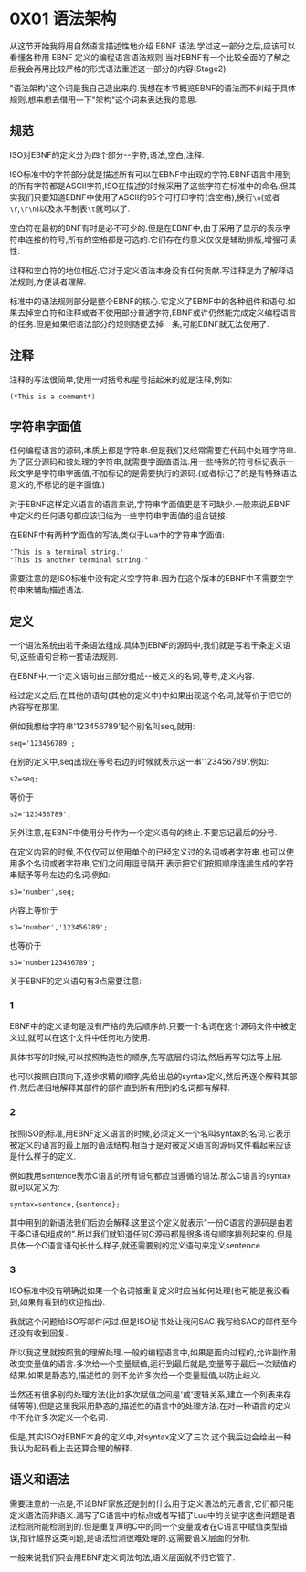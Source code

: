 # 0X01 语法架构

从这节开始我将用自然语言描述性地介绍 EBNF 语法.学过这一部分之后,应该可以看懂各种用 EBNF 定义的编程语言语法规则.当对EBNF有一个比较全面的了解之后我会再用比较严格的形式语法重述这一部分的内容(Stage2).

"语法架构"这个词是我自己造出来的.我想在本节概览EBNF的语法而不纠结于具体规则,想来想去借用一下"架构"这个词来表达我的意思.

## 规范

ISO对EBNF的定义分为四个部分--字符,语法,空白,注释.

ISO标准中的字符部分就是描述所有可以在EBNF中出现的字符.EBNF语言中用到的所有字符都是ASCII字符,ISO在描述的时候采用了这些字符在标准中的命名.但其实我们只要知道EBNF中使用了ASCII的95个可打印字符(含空格),换行`\n`(或者`\r`,`\r\n`)以及水平制表`\t`就可以了.

空白符在最初的BNF有时是必不可少的.但是在EBNF中,由于采用了显示的表示字符串连接的符号,所有的空格都是可选的.它们存在的意义仅仅是辅助排版,增强可读性.

注释和空白符的地位相近.它对于定义语法本身没有任何贡献.写注释是为了解释语法规则,方便读者理解.

标准中的语法规则部分是整个EBNF的核心.它定义了EBNF中的各种组件和语句.如果去掉空白符和注释或者不使用部分普通字符,EBNF或许仍然能完成定义编程语言的任务.但是如果把语法部分的规则随便去掉一条,可能EBNF就无法使用了.

## 注释

注释的写法很简单,使用一对括号和星号括起来的就是注释,例如:

```EBNF
(*This is a comment*)
```

## 字符串字面值

任何编程语言的源码,本质上都是字符串.但是我们又经常需要在代码中处理字符串.为了区分源码和被处理的字符串,就需要字面值语法.用一些特殊的符号标记表示一段文字是字符串字面值,不加标记的是需要执行的源码.(或者标记了的是有特殊语法意义的,不标记的是字面值.)

对于EBNF这样定义语言的语言来说,字符串字面值更是不可缺少.一般来说,EBNF中定义的任何语句都应该归结为一些字符串字面值的组合链接.

在EBNF中有两种字面值的写法,类似于Lua中的字符串字面值:

```EBNF
'This is a terminal string.'
"This is another terminal string."
```

需要注意的是ISO标准中没有定义空字符串.因为在这个版本的EBNF中不需要空字符串来辅助描述语法.

## 定义

一个语法系统由若干条语法组成.具体到EBNF的源码中,我们就是写若干条定义语句,这些语句合称一套语法规则.

在EBNF中,一个定义语句由三部分组成--被定义的名词,等号,定义内容.

经过定义之后,在其他的语句(其他的定义中)中如果出现这个名词,就等价于把它的内容写在那里.

例如我想给字符串'123456789'起个别名叫seq,就用:

```EBNF
seq='123456789';
```

在别的定义中,seq出现在等号右边的时候就表示这一串'123456789'.例如:

```EBNF
s2=seq;
```

等价于

```EBNF
s2='123456789';
```

另外注意,在EBNF中使用分号作为一个定义语句的终止.不要忘记最后的分号.

在定义内容的时候,不仅仅可以使用单个的已经定义过的名词或者字符串.也可以使用多个名词或者字符串,它们之间用逗号隔开.表示把它们按照顺序连接生成的字符串赋予等号左边的名词.例如:

```EBNF
s3='number',seq;
```

内容上等价于

```EBNF
s3='number','123456789';
```

也等价于

```EBNF
s3='number123456789';
```

关于EBNF的定义语句有3点需要注意:

### 1

EBNF中的定义语句是没有严格的先后顺序的.只要一个名词在这个源码文件中被定义过,就可以在这个文件中任何地方使用.

具体书写的时候,可以按照构造性的顺序,先写底层的词法,然后再写句法等上层.

也可以按照自顶向下,逐步求精的顺序,先给出总的syntax定义,然后再逐个解释其部件.然后递归地解释其部件的部件直到所有用到的名词都有解释.

### 2

按照ISO的标准,用EBNF定义语言的时候,必须定义一个名叫syntax的名词.它表示被定义的语言的最上层的语法结构.相当于是对被定义语言的源码文件看起来应该是什么样子的定义.

例如我用sentence表示C语言的所有语句都应当遵循的语法.那么C语言的syntax就可以定义为:

```EBNF
syntax=sentence,{sentence};
```

其中用到的新语法我们后边会解释.这里这个定义就表示"一份C语言的源码是由若干条C语句组成的".所以我们就知道任何C源码都是很多语句顺序排列起来的.但是具体一个C语言语句长什么样子,就还需要别的定义语句来定义sentence.

### 3

ISO标准中没有明确说如果一个名词被重复定义时应当如何处理(也可能是我没看到,如果有看到的欢迎指出).

我就这个问题给ISO写邮件问过.但是ISO秘书处让我问SAC.我写给SAC的邮件至今还没有收到回复.

所以我这里就按照我的理解处理.一般的编程语言中,如果是面向过程的,允许副作用改变变量值的语言.多次给一个变量赋值,运行到最后就是,变量等于最后一次赋值的结果.如果是静态的,描述性的,则不允许多次给一个变量赋值,以防止歧义.

当然还有很多别的处理方法(比如多次赋值之间是'或'逻辑关系,建立一个列表来存储等等),但是这里我采用静态的,描述性的语言中的处理方法.在对一种语言的定义中不允许多次定义一个名词.

但是,其实ISO对EBNF本身的定义中,对syntax定义了三次.这个我后边会给出一种我认为起码看上去还算合理的解释.

## 语义和语法

需要注意的一点是,不论BNF家族还是别的什么用于定义语法的元语言,它们都只能定义语法而非语义.漏写了C语言中的标点或者写错了Lua中的关键字这些问题是语法检测所能检测到的.但是重复声明C中的同一个变量或者在C语言中赋值类型错误,指针越界这类问题,是语法检测很难处理的.这需要语义层面的分析.

一般来说我们只会用EBNF定义词法句法,语义层面就不归它管了.
